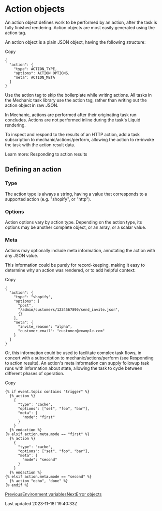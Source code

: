 # Action objects

An action object defines work to be performed by an action, after the task is fully finished rendering. Action objects are most easily generated using the action tag.

An action object is a plain JSON object, having the following structure:

Copy

    {
      "action": {
        "type": ACTION_TYPE,
        "options": ACTION_OPTIONS,
        "meta": ACTION_META
      }
    }

Use the action tag to skip the boilerplate while writing actions. All tasks in the Mechanic task library use the action tag, rather than writing out the action object in raw JSON.

In Mechanic, actions are performed after their originating task run concludes. Actions are not performed inline during the task's Liquid rendering.

To inspect and respond to the results of an HTTP action, add a task subscription to mechanic/actions/perform, allowing the action to re-invoke the task with the action result data.

Learn more: Responding to action results

## Defining an action

### Type

The action type is always a string, having a value that corresponds to a supported action (e.g. "shopify", or "http").

### Options

Action options vary by action type. Depending on the action type, its options may be another complete object, or an array, or a scalar value.

### Meta

Actions may optionally include meta information, annotating the action with any JSON value.

This information could be purely for record-keeping, making it easy to determine why an action was rendered, or to add helpful context:

Copy

    {
      "action": {
        "type": "shopify",
        "options": [
          "post",
          "/admin/customers/1234567890/send_invite.json",
          {}
        ],
        "meta": {
          "invite_reason": "alpha",
          "customer_email": "customer@example.com"
        }
      }
    }

Or, this information could be used to facilitate complex task flows, in concert with a subscription to mechanic/actions/perform (see Responding to action results). An action's meta information can supply followup task runs with information about state, allowing the task to cycle between different phases of operation.

Copy

    {% if event.topic contains "trigger" %}
      {% action %}
        {
          "type": "cache",
          "options": ["set", "foo", "bar"],
          "meta": {
            "mode": "first"
          }
        }
      {% endaction %}
    {% elsif action.meta.mode == "first" %}
      {% action %}
        {
          "type": "cache",
          "options": ["set", "foo", "bar"],
          "meta": {
            "mode": "second"
          }
        }
      {% endaction %}
    {% elsif action.meta.mode == "second" %}
      {% action "echo", "done" %}
    {% endif %}

[PreviousEnvironment variables](/core/tasks/code/environment-variables)[NextError objects](/core/tasks/code/error-objects)

Last updated 2023-11-18T19:40:33Z